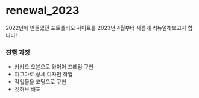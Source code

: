 # renewal_2023
2022년에 만들었던 포트폴리오 사이트를 2023년 4월부터 새롭게 리뉴얼해보고자 합니다!

### 진행 과정
- 카카오 오븐으로 와이어 프레임 구현
- 피그마로 상세 디자인 작업
- 작업물을 코딩으로 구현
- 깃허브 배포
